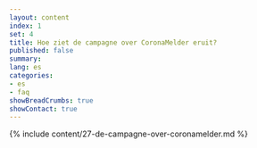 ```yaml
---
layout: content
index: 1
set: 4
title: Hoe ziet de campagne over CoronaMelder eruit?
published: false
summary: 
lang: es
categories:
- es
- faq
showBreadCrumbs: true
showContact: true
---
```

{% include content/27-de-campagne-over-coronamelder.md %}
